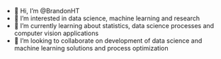 - 👋 Hi, I’m @BrandonHT
- 👀 I’m interested in data science, machine learning and research
- 🌱 I’m currently learning about statistics, data science processes and computer vision applications
- 💞️ I’m looking to collaborate on development of data science and machine learning solutions and process optimization

<!---
BrandonHT/BrandonHT is a ✨ special ✨ repository because its `README.md` (this file) appears on your GitHub profile.
You can click the Preview link to take a look at your changes.
--->

